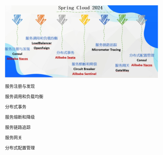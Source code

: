 ![image-20240305165013787](https://raw.githubusercontent.com/yzl-eng/blogImage/main/img/202403051650479.png)

服务注册与发现

服务调用和负载均衡

分布式事务

服务熔断和降级

服务链路追踪

服务网关

分布式配置管理